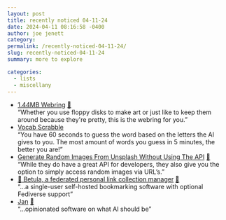 ```yaml
---
layout: post
title: recently noticed 04-11-24
date: 2024-04-11 08:16:58 -0400
author: joe jenett
category: 
permalink: /recently-noticed-04-11-24/
slug: recently-noticed-04-11-24
summary: more to explore

categories:
  - lists
  - miscellany
---
```

<ul class="links">
	<li><a title="1.44MB Webring" href="https://1.44mb.club/">1.44MB Webring</a> <a href="https://pinboard.in/u:mikael">📌</a><br>“Whether you use floppy disks to make art or just like to keep them around because they're pretty, this is the webring for you.”</li>
	<li><a title="Vocab Scrabble: Play & Learn with AI Scrabble!" href="https://vocabscrabble.com/">Vocab Scrabble</a><br>“You have 60 seconds to guess the word based on the letters the AI gives to you. The most amount of words you guess in 5 minutes, the better you are!”</li>
	<li><a title="Generate Random Images From Unsplash Without Using The API - Andreas Wik" href="https://awik.io/generate-random-images-unsplash-without-using-api/">Generate Random Images From Unsplash Without Using The API</a> <a href="https://pinboard.in/u:cogdog">📌</a><br>“While they do have a great API for developers, they also give you the option to simply access random images via URL’s.”</li>
	<li><a title="GitHub - bouncepaw/betula: Federated bookmarking software." href="https://github.com/bouncepaw/betula">🌳 Betula, a federated personal link collection manager</a> <a href="https://pinboard.in/u:tdjones">📌</a><br>“...a single-user self-hosted bookmarking software with optional Fediverse support”</li>
	<li><a title="Jan - Turn your computer into an AI computer" href="https://www.jan.ai/">Jan</a> <a href="https://pinboard.in/u:peterkaminski">📌</a><br>“...opinionated software on what AI should be”</li>
</ul>

<a style="display:none;" href="https://brid.gy/publish/mastodon"><small>(cross-posted to mastodon)</small></a>